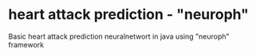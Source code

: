 # heart attack prediction - "neuroph"
 Basic heart attack prediction  neuralnetwort  in java using "neuroph" framework
